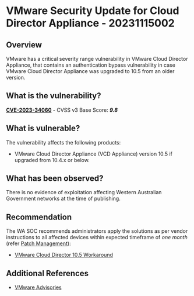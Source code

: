 # VMware Security Update for Cloud Director Appliance - 20231115002

## Overview

VMware has a critical severity range vulnerability in VMware Cloud Director Appliance, that contains an authentication bypass vulnerability in case VMware Cloud Director Appliance was upgraded to 10.5 from an older version. 

## What is the vulnerability?

[**CVE-2023-34060**](https://nvd.nist.gov/vuln/detail/CVE-2023-34060) - CVSS v3 Base Score: ***9.8***

## What is vulnerable?

The vulnerability affects the following products:

- VMware Cloud Director Appliance (VCD Appliance) version 10.5 if upgraded from 10.4.x or below.

## What has been observed?

There is no evidence of exploitation affecting Western Australian Government networks at the time of publishing.

## Recommendation

The WA SOC recommends administrators apply the solutions as per vendor instructions to all affected devices within expected timeframe of *one month* (refer [Patch Management](../guidelines/patch-management.md)):

- [VMware Cloud Director 10.5 Workaround](https://kb.vmware.com/s/article/95534)

## Additional References

- [VMware Advisories](https://www.vmware.com/security/advisories/VMSA-2023-0026.html)
